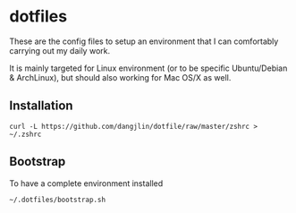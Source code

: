 # dotfiles

These are the config files to setup an environment that I can comfortably carrying out my daily work.

It is mainly targeted for Linux environment (or to be specific
Ubuntu/Debian & ArchLinux), but should also working for Mac OS/X as well.

## Installation

    curl -L https://github.com/dangjlin/dotfile/raw/master/zshrc > ~/.zshrc

## Bootstrap

To have a complete environment installed

    ~/.dotfiles/bootstrap.sh

